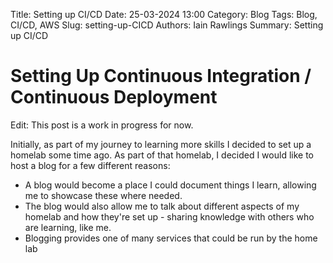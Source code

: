 Title: Setting up CI/CD
Date: 25-03-2024  13:00
Category: Blog
Tags: Blog, CI/CD, AWS
Slug: setting-up-CICD
Authors: Iain Rawlings
Summary: Setting up CI/CD

# Setting Up Continuous Integration / Continuous Deployment

Edit: This post is a work in progress for now.

Initially, as part of my journey to learning more skills I decided to set up a homelab some time ago. As part of that homelab, I decided I would like to host a blog for a few different reasons:

* A blog would become a place I could document things I learn, allowing me to showcase these where needed.
* The blog would also allow me to talk about different aspects of my homelab and how they're set up - sharing knowledge with others who are learning, like me.
* Blogging provides one of many services that could be run by the home lab